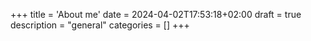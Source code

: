 +++
title = 'About me'
date = 2024-04-02T17:53:18+02:00
draft = true
description = "general"
categories = []
+++
